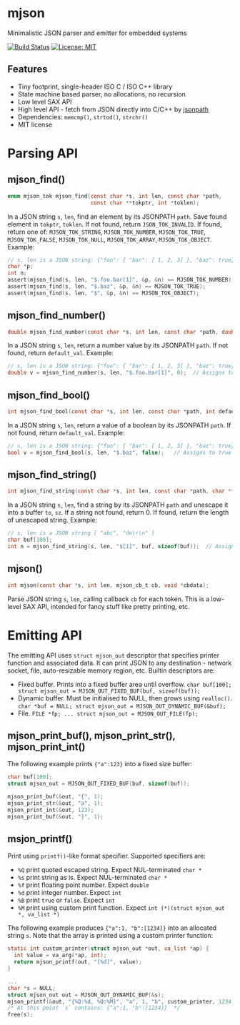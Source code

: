 # mjson

Minimalistic JSON parser and emitter for embedded systems

[![Build Status](https://travis-ci.org/cpq/mjson.svg?branch=master)](https://travis-ci.org/cpq/mjson)
[![License: MIT](https://img.shields.io/badge/License-MIT-green.svg)](https://opensource.org/licenses/MIT)


## Features

- Tiny footprint, single-header ISO C / ISO C++ library
- State machine based parser, no allocations, no recursion
- Low level SAX API
- High level API - fetch from JSON directly into C/C++ by
    [jsonpath](https://github.com/json-path/JsonPath)
- Dependencies: `memcmp()`, `strtod()`, `strchr()`
- MIT license

# Parsing API

## mjson_find()

```c
enum mjson_tok mjson_find(const char *s, int len, const char *path,
                          const char **tokptr, int *toklen);
```

In a JSON string `s`, `len`, find an element by its JSONPATH `path`.
Save found element in `tokptr`, `toklen`.
If not found, return `JSON_TOK_INVALID`. If found, return one of:
`MJSON_TOK_STRING`, `MJSON_TOK_NUMBER`, `MJSON_TOK_TRUE`, `MJSON_TOK_FALSE`,
`MJSON_TOK_NULL`, `MJSON_TOK_ARRAY`, `MJSON_TOK_OBJECT`. Example:

```c
// s, len is a JSON string: {"foo": { "bar": [ 1, 2, 3] }, "baz": true} 
char *p;
int n;
assert(mjson_find(s, len, "$.foo.bar[1]", &p, &n) == MJSON_TOK_NUMBER);
assert(mjson_find(s, len, "$.baz", &p, &n) == MJSON_TOK_TRUE);
assert(mjson_find(s, len, "$", &p, &n) == MJSON_TOK_OBJECT);
```

## mjson_find_number()

```c
double mjson_find_number(const char *s, int len, const char *path, double default_val);
```

In a JSON string `s`, `len`, return a number value by its JSONPATH `path`.
If not found, return `default_val`. Example:

```c
// s, len is a JSON string: {"foo": { "bar": [ 1, 2, 3] }, "baz": true} 
double v = mjson_find_number(s, len, "$.foo.bar[1]", 0);  // Assigns to 2
```

## mjson_find_bool()

```c
int mjson_find_bool(const char *s, int len, const char *path, int default_val);
```

In a JSON string `s`, `len`, return a value of a boolean by its JSONPATH `path`.
If not found, return `default_val`. Example:

```c
// s, len is a JSON string: {"foo": { "bar": [ 1, 2, 3] }, "baz": true} 
bool v = mjson_find_bool(s, len, "$.baz", false);   // Assigns to true
```

## mjson_find_string()

```c
int mjson_find_string(const char *s, int len, const char *path, char *to, int sz);
```
In a JSON string `s`, `len`, find a string by its JSONPATH `path` and unescape
it into a buffer `to`, `sz`. If a string not found, return 0.
If found, return the length of unescaped string. Example:

```c
// s, len is a JSON string [ "abc", "de\r\n" ]
char buf[100];
int n = mjson_find_string(s, len, "$[1]", buf, sizeof(buf));  // Assigns to 4
```

## mjson()

```c
int mjson(const char *s, int len, mjson_cb_t cb, void *cbdata);
```

Parse JSON string `s`, `len`, calling callback `cb` for each token. This
is a low-level SAX API, intended for fancy stuff like pretty printing, etc.


# Emitting API


The emitting API uses `struct mjson_out` descriptor that specifies printer
function and associated data. It can print JSON to any destination - network
socket, file, auto-resizable memory region, etc. Builtin descriptors
are:

- Fixed buffer. Prints into a fixed buffer area until overflow.
  `char buf[100]; struct mjson_out = MJSON_OUT_FIXED_BUF(buf, sizeof(buf));`
- Dynamic buffer. Must be initialised to NULL, then grows using `realloc()`.
  `char *buf = NULL; struct mjson_out = MJSON_OUT_DYNAMIC_BUF(&buf);`
- File. `FILE *fp; ... struct mjson_out = MJSON_OUT_FILE(fp);`

## mjson_print_buf(), mjson_print_str(), mjson_print_int()


The following example prints `{"a":123}` into a fixed size buffer:

```c
char buf[100];
struct mjson_out = MJSON_OUT_FIXED_BUF(buf, sizeof(buf));

mjson_print_buf(&out, "{", 1);
mjson_print_str(&out, "a", 1);
mjson_print_int(&out, 123);
mjson_print_buf(&out, "}", 1);
```

## msjon_printf()

Print using `printf()`-like format specifier. Supported specifiers are:

- `%Q` print quoted escaped string. Expect NUL-terminated `char *`
- `%s` print string as is. Expect NUL-terminated `char *`
- `%f` print floating point number. Expect `double`
- `%d` print integer number. Expect `int`
- `%B` print `true` or `false`. Expect `int`
- `%M` print using custom print function. Expect `int (*)(struct mjson_out *, va_list *)`

The following example produces `{"a":1, "b":[1234]}` into an allocated
string `s`. Note that the array is printed using a custom printer function:

```c
static int custom_printer(struct mjson_out *out, va_list *ap) {
  int value = va_arg(*ap, int);
  return mjson_printf(out, "[%d]", value);
}

...
char *s = NULL;
struct mjson_out out = MJSON_OUT_DYNAMIC_BUF(&s);
mjson_printf(&out, "{%Q:%d, %Q:%M}", "a", 1, "b", custom_printer, 1234);
/* At this point `s` contains: {"a":1, "b":[1234]}  */
free(s);
```
